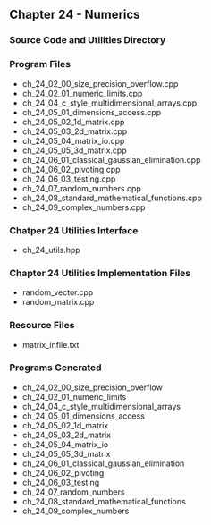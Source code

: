 ## Chapter 24 - Numerics
### Source Code and Utilities Directory

### Program Files
* ch\_24\_02\_00\_size\_precision\_overflow.cpp
* ch\_24\_02\_01\_numeric\_limits.cpp
* ch\_24\_04\_c\_style\_multidimensional\_arrays.cpp
* ch\_24\_05\_01\_dimensions\_access.cpp
* ch\_24\_05\_02\_1d\_matrix.cpp
* ch\_24\_05\_03\_2d\_matrix.cpp
* ch\_24\_05\_04\_matrix\_io.cpp
* ch\_24\_05\_05\_3d\_matrix.cpp
* ch\_24\_06\_01\_classical\_gaussian\_elimination.cpp
* ch\_24\_06\_02\_pivoting.cpp
* ch\_24\_06\_03\_testing.cpp
* ch\_24\_07\_random\_numbers.cpp
* ch\_24\_08\_standard\_mathematical\_functions.cpp
* ch\_24\_09\_complex\_numbers.cpp

### Chatper 24 Utilities Interface
* ch\_24\_utils.hpp

### Chapter 24 Utilities Implementation Files
* random\_vector.cpp
* random\_matrix.cpp

### Resource Files
* matrix\_infile.txt

### Programs Generated
* ch\_24\_02\_00\_size\_precision\_overflow
* ch\_24\_02\_01\_numeric\_limits
* ch\_24\_04\_c\_style\_multidimensional\_arrays
* ch\_24\_05\_01\_dimensions\_access
* ch\_24\_05\_02\_1d\_matrix
* ch\_24\_05\_03\_2d\_matrix
* ch\_24\_05\_04\_matrix\_io
* ch\_24\_05\_05\_3d\_matrix
* ch\_24\_06\_01\_classical\_gaussian\_elimination
* ch\_24\_06\_02\_pivoting
* ch\_24\_06\_03\_testing
* ch\_24\_07\_random\_numbers
* ch\_24\_08\_standard\_mathematical\_functions
* ch\_24\_09\_complex\_numbers
